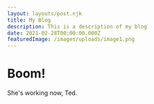 ```yaml
---
layout: layouts/post.njk
title: My Blog
description: This is a description of my blog
date: 2021-02-28T00:00:00.000Z
featuredImage: /images/uploads/image1.png
---
```

# Boom!

She's working now, Ted.